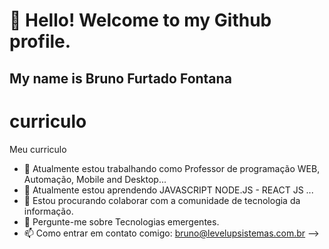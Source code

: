 # 👋 Hello! Welcome to my Github profile.
## My name is Bruno Furtado Fontana 

# curriculo
Meu curriculo

- 🔭 Atualmente estou trabalhando como Professor de programação WEB, Automação, Mobile and Desktop...
- 🌱 Atualmente estou aprendendo JAVASCRIPT NODE.JS - REACT JS ...
- 👯 Estou procurando colaborar com a comunidade de tecnologia da informação.
- 💬 Pergunte-me sobre Tecnologias emergentes.
- 📫 Como entrar em contato comigo: bruno@levelupsistemas.com.br
-->

